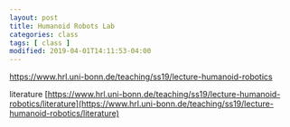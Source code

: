```yaml
---
layout: post
title: Humanoid Robots Lab
categories: class
tags: [ class ]
modified: 2019-04-01T14:11:53-04:00
---
```




[https://www.hrl.uni-bonn.de/teaching/ss19/lecture-humanoid-robotics
](https://www.hrl.uni-bonn.de/teaching/ss19/lecture-humanoid-robotics
)


literature [https://www.hrl.uni-bonn.de/teaching/ss19/lecture-humanoid-robotics/literature](https://www.hrl.uni-bonn.de/teaching/ss19/lecture-humanoid-robotics/literature)
